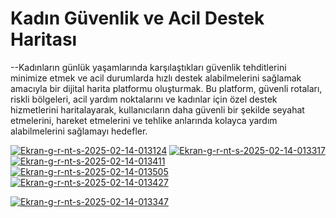 # Kadın Güvenlik ve Acil Destek Haritası

--Kadınların günlük yaşamlarında karşılaştıkları güvenlik tehditlerini minimize etmek ve acil durumlarda hızlı destek alabilmelerini sağlamak amacıyla bir dijital harita platformu oluşturmak. Bu platform, güvenli rotaları, riskli bölgeleri, acil yardım noktalarını ve kadınlar için özel destek hizmetlerini haritalayarak, kullanıcıların daha güvenli bir şekilde seyahat etmelerini, hareket etmelerini ve tehlike anlarında kolayca yardım alabilmelerini sağlamayı hedefler.


<a href="https://ibb.co/VWLGWKdY"><img src="https://i.ibb.co/ynNCn3DF/Ekran-g-r-nt-s-2025-02-14-013124.jpg" alt="Ekran-g-r-nt-s-2025-02-14-013124" border="0"></a>
<a href="https://ibb.co/CsVV84wn"><img src="https://i.ibb.co/7NrrCBSG/Ekran-g-r-nt-s-2025-02-14-013317.jpg" alt="Ekran-g-r-nt-s-2025-02-14-013317" border="0"></a>
<a href="https://ibb.co/21WC8X6F"><img src="https://i.ibb.co/pBbMWCP1/Ekran-g-r-nt-s-2025-02-14-013411.jpg" alt="Ekran-g-r-nt-s-2025-02-14-013411" border="0"></a>
<a href="https://ibb.co/7NSXStZw"><img src="https://i.ibb.co/jZ8T8kQc/Ekran-g-r-nt-s-2025-02-14-013505.jpg" alt="Ekran-g-r-nt-s-2025-02-14-013505" border="0"></a>
<a href="https://ibb.co/35dSc2bj"><img src="https://i.ibb.co/MySP7rHt/Ekran-g-r-nt-s-2025-02-14-013427.jpg" alt="Ekran-g-r-nt-s-2025-02-14-013427" border="0"></a>

<a href="https://ibb.co/1xNH43f"><img src="https://i.ibb.co/65S6q2R/Ekran-g-r-nt-s-2025-02-14-013347.jpg" alt="Ekran-g-r-nt-s-2025-02-14-013347" border="0"></a>

